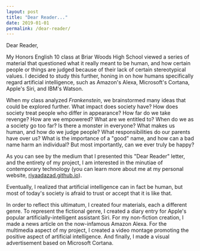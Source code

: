 ```yaml
---
layout: post
title: "Dear Reader..."
date: 2019-01-01
permalink: /dear-reader/
---
```


Dear Reader,

My Honors English 10 class at Briar Woods High School viewed a series of material that questioned what it really meant to be human, and how certain people or things are judged because of their lack of certain stereotypical values. I decided to study this further, honing in on how humans specifically regard artificial intelligence, such as Amazon's Alexa, Microsoft's Cortana, Apple's Siri, and IBM's Watson.

When my class analyzed *Frankenstein*, we brainstormed many ideas that could be explored further. What impact does society have? How does society treat people who differ in appearance? How far do we take revenge? How are we empowered? What are we entitled to? When do we as a society go too far? Is there a monster in everyone? What makes us human, and how do we judge people? What responsibilities do our parents have over us? What is the importance of a "good" name, and how can a bad name harm an individual? But most importantly, can we ever truly be happy?

As you can see by the medium that I presented this "Dear Reader" letter, and the entirety of my project, I am interested in the minutiae of contemporary technology (you can learn more about me at my personal website, [riyaadazad.github.io](https://riyaadazad.github.io)).  

Eventually, I realized that artificial intelligence can in fact be human, but most of today's society is afraid to trust or accept that it is like that.

In order to reflect this ultimatum, I created four materials, each a different genre. To represent the fictional genre, I created a diary entry for Apple's popular artificially-intelligent assistant Siri. For my non-fiction creation, I made a news article on the now-infamous Amazon Alexa. For the multimedia aspect of my project, I created a video montage promoting the positive aspect of artificial intelligence. And finally, I made a visual advertisement based on Microsoft Cortana. 
